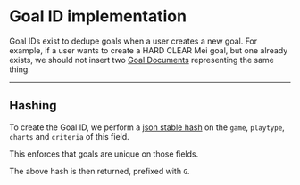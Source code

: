 # Goal ID implementation

Goal IDs exist to dedupe goals when a user creates
a new goal. For example, if a user wants to create a
HARD CLEAR Mei goal, but one already exists, we should
not insert two [Goal Documents](../../schemas/goal.md)
representing the same thing.

*****

## Hashing

To create the Goal ID, we perform a [json stable hash](https://github.com/zkldi/fast-json-stable-hash) on the
`game`, `playtype`, `charts` and `criteria` of this field.

This enforces that goals are unique on those fields.

The above hash is then returned, prefixed with `G`.
